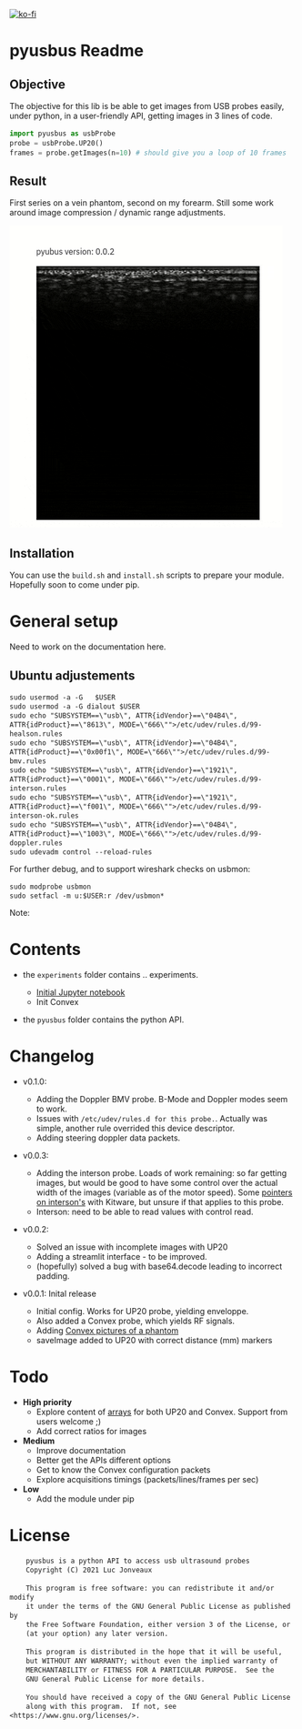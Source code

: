 [![ko-fi](https://www.ko-fi.com/img/githubbutton_sm.svg)](https://ko-fi.com/G2G81MT0G)


# pyusbus Readme

## Objective

The objective for this lib is be able to get images from USB probes easily, under python, in a user-friendly API, getting images in 3 lines of code.

```python
import pyusbus as usbProbe
probe = usbProbe.UP20() 
frames = probe.getImages(n=10) # should give you a loop of 10 frames
```

## Result

First series on a vein phantom, second on my forearm. Still some work around image compression / dynamic range adjustments.
 
![](/experiments/streamlit/capture.gif)

## Installation

You can use the `build.sh` and `install.sh` scripts to prepare your module. Hopefully soon to come under pip.

# General setup
 
Need to work on the documentation here.

## Ubuntu adjustements

```
sudo usermod -a -G   $USER
sudo usermod -a -G dialout $USER
sudo echo "SUBSYSTEM==\"usb\", ATTR{idVendor}==\"04B4\", ATTR{idProduct}==\"8613\", MODE=\"666\"">/etc/udev/rules.d/99-healson.rules 
sudo echo "SUBSYSTEM==\"usb\", ATTR{idVendor}==\"04B4\", ATTR{idProduct}==\"0x00f1\", MODE=\"666\"">/etc/udev/rules.d/99-bmv.rules 
sudo echo "SUBSYSTEM==\"usb\", ATTR{idVendor}==\"1921\", ATTR{idProduct}==\"0001\", MODE=\"666\"">/etc/udev/rules.d/99-interson.rules 
sudo echo "SUBSYSTEM==\"usb\", ATTR{idVendor}==\"1921\", ATTR{idProduct}==\"f001\", MODE=\"666\"">/etc/udev/rules.d/99-interson-ok.rules 
sudo echo "SUBSYSTEM==\"usb\", ATTR{idVendor}==\"04B4\", ATTR{idProduct}==\"1003\", MODE=\"666\"">/etc/udev/rules.d/99-doppler.rules 
sudo udevadm control --reload-rules
```

For further debug, and to support wireshark checks on usbmon:

```
sudo modprobe usbmon
sudo setfacl -m u:$USER:r /dev/usbmon*
```

Note:




# Contents

* the `experiments` folder contains .. experiments.
  * [Initial Jupyter notebook](/experiments/20210325-UP20L_init.ipynb)
  * Init Convex

* the `pyusbus` folder contains the python API.


# Changelog


* v0.1.0:
  * Adding the Doppler BMV probe. B-Mode and Doppler modes seem to work.
  * Issues with `/etc/udev/rules.d for this probe.`. Actually was simple, another rule overrided this device descriptor.
  * Adding steering doppler data packets.

* v0.0.3:
  * Adding the interson probe. Loads of work remaining: so far getting images, but would be good to have some control over the actual width of the images (variable as of the motor speed). Some [pointers on interson's](https://github.com/KitwareMedical/IntersonManager/blob/master/IntersonManager.cpp) with Kitware, but unsure if that applies to this probe.
  * Interson: need to be able to read values with control read.

* v0.0.2:
  * Solved an issue with incomplete images with UP20
  * Adding a streamlit interface - to be improved.
  * (hopefully) solved a bug with base64.decode leading to incorrect padding. 

* v0.0.1: Inital release
  * Initial config. Works for UP20 probe, yielding enveloppe.
  * Also added a Convex probe, which yields RF signals.
  * Adding [Convex pictures of a phantom](/probes/CONV/)
  * saveImage added to UP20 with correct distance (mm) markers

# Todo

* __High priority__
  * Explore content of [arrays](/experiments/payloads/) for both UP20 and Convex. Support from users welcome ;)
  * Add correct ratios for images 
* __Medium__
  * Improve documentation
  * Better get the APIs different options
  * Get to know the Convex configuration packets
  * Explore acquisitions timings (packets/lines/frames per sec)
* __Low__
  * Add the module under pip

# License

```
    pyusbus is a python API to access usb ultrasound probes
    Copyright (C) 2021 Luc Jonveaux

    This program is free software: you can redistribute it and/or modify
    it under the terms of the GNU General Public License as published by
    the Free Software Foundation, either version 3 of the License, or
    (at your option) any later version.

    This program is distributed in the hope that it will be useful,
    but WITHOUT ANY WARRANTY; without even the implied warranty of
    MERCHANTABILITY or FITNESS FOR A PARTICULAR PURPOSE.  See the
    GNU General Public License for more details.

    You should have received a copy of the GNU General Public License
    along with this program.  If not, see <https://www.gnu.org/licenses/>.
```


